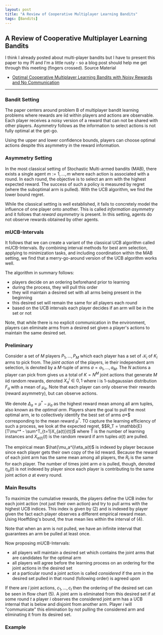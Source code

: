 ```yaml
---
layout: post
title: "A Review of Cooperative Multiplayer Learning Bandits"
tags: [Bandits]
---
```

## A Review of Cooperative Multiplayer Learning Bandits

I think I already posted about multi-player bandits but I have to present this paper to my PI and I'm a little rusty - so a blog post should help me get through this meeting (fingers crossed). 
Source Material
* [Optimal Cooperative Multiplayer Learning Bandits with Noisy Rewards and No Communication](https://arxiv.org/abs/2311.06210)
---

### Bandit Setting
The paper centers around problem B of multiplayer bandit learning problems where rewards are iid within players and actions are observable. Each player receives a noisy version of a reward that can not be shared with other players.
Asymmetry follows as the information to select actions is not fully optimal at the get-go. 

Using the upper and lower confidence bounds, players can choose optimal actions despite this asymmetry in the reward information.

### Asymmetry Setting 
In the most classical setting of Stochastic Multi-armed bandits (MAB), there exists a single agent $m := 1, \dots, m$ where each action is associated with a round. 
In each round, the objective is to select an arm with the highest expected reward. The success of such a policy is measured by regret (where the suboptimal arm is pulled). 
With the UCB algorithm, we find the lower bound regret. 

While the classical setting is well established, it fails to concretely model the influence of one player onto another. This is called *information asymmetry* and it follows that *reward asymmetry* is present.
In this setting, agents do not observe rewards obtained by other agents. 

### mUCB-Intervals
It follows that we can create a variant of the classical UCB algorithm called mUCB-Intervals. By combining interval methods for best arm selection, applying to minimization tasks, and including coordination within the MAB setting, 
we find that a merry-go-around version of the UCB algorithm works well.  

The algorithm in summary follows:
- players decide on an ordering beforehand prior to learning
- during the process, they will pull this order
- they will maintain a desired set with all arms being present in the beginning
- this desired set will remain the same for all players each round
- based on the UCB intervals each player decides if an arm will be in the set or not

Note, that while there is no explicit communication in the environment, players can eliminate arms from a desired set given a player's actions to maintain the same desired set. 

### Preliminary
Consider a set of $M$ players $P_1, \dots, P_M$ which each player has a set of $\mathcal{K}_i$ of $K_i$ arms to pick from. 
The *joint action* of the players, ie their independent arm selection, is denoted by a $M$-tuple of arms $a = a_1, \dots, a_M$. 
The $N$ actions a player can pick from gives us a total of $K = N^M$ joint actions that generate $M$ iid random rewards, denoted $X^i_a \in 0, 1$ where i is 1-subgaussian distribution $F_a$ with a mean of $\mu_a$. 
Note that each player can only observe their rewards (reward asymmetry), but can observe actions. 

We denote $\Delta_a = \mu^* - \mu_a$ as the highest reward mean among all arm tuples, also known as the *optimal arm*. Players share the goal to pull the most optimal arm, 
ie to collectively identify the best set of arms $a$*$ corresponding to the mean reward $\mu^*$. 
TO capture the learning efficiency of such a process, we look at the expected regret, 
$$R_T = \mathbb{E}[T\mu^* - \sum^T_{t=1}X_{a(t)}(t)]$ where T is the number of learning instances and $X_{a(t)}(t)$ is the random reward if arm tuples $a(t)$ are pulled. 

The empirical mean $\hat{\mu_a^i}\eta_a(t)$ is indexed by player because since each player gets their own copy of the iid reward. 
Because the reward of each joint arm has the same mean among all players, the $R_t$ is the same for each player. 
The number of times joint arm $a$ is pulled, though, denoted $\eta_a(t)$ is not indexed by player since each player is contributing to the same joint action $a$ at every round. 

### Main Results 
To maximize the cumulative rewards, the players define the UCB index for each joint action (not just their own action) and try to pull arms with the highest UCB indices. 
This index is given by (2) and is indexed by player given the fact each player observes a different empirical reward mean. 
Using Hoeffding's bound, the true mean lies within the interval of (4). 

Note that when an arm is not pulled, we have an infinite interval that guarantees an arm be pulled at least once. 

Now proposing mUCB-Intervals:
- all players will maintain a desired set which contains the joint arms that are candidates for the optimal arm
- all players will agree before the learning process on an ordering for the joint actions in the desired set 
- at a particular round a joint action is called *considered* if the arm in the desired set pulled in that round (following order) is agreed upon

If there are $l$ joint actions, $c_1, \dots, c_l$ then the ordering of the desired set can be seen in flow chart (5). 
A joint arm is eliminated from this desired set if at some round $t$ a player $i$ observes the considered joint arm has a UCB internal that is below and disjoint from another arm. 
Player $i$ will "communicate" this elimination by not pulling the considered arm and eliminating it from its desired set. 

### Example 




